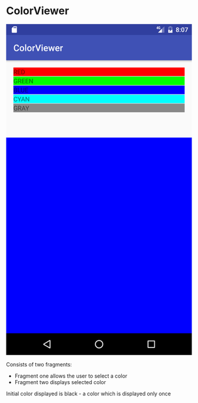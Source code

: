 # ColorViewer  
  
  ![Alt tag](app/screenshot.png?raw=true)  

Consists of two fragments:  
   - Fragment one allows the user to select a color   
   - Fragment two displays selected color  
  
Initial color displayed is black - a color which is displayed only once
